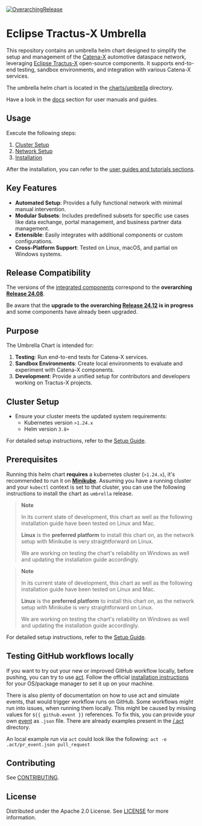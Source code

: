 [![OverarchingRelease](https://img.shields.io/badge/Release_24.08-blue)](https://github.com/eclipse-tractusx/tractus-x-release/blob/24.08/CHANGELOG.md#2408---2024-08-05)

# Eclipse Tractus-X Umbrella

This repository contains an umbrella helm chart designed to simplify the setup and management of the [Catena-X](https://catena-x.net/en/)
automotive dataspace network, leveraging [Eclipse Tractus-X](https://projects.eclipse.org/projects/automotive.tractusx) open-source components. It supports end-to-end testing, sandbox environments, and integration with various Catena-X services.

The umbrella helm chart is located in the [charts/umbrella](./charts/umbrella) directory.

Have a look in the [docs](/docs) section for user manuals and guides.

## Usage

Execute the following steps:

1. [Cluster Setup](/docs/user/setup/)
2. [Network Setup](/docs/user/network/)
3. [Installation](/docs/user/installation/)

After the installation, you can refer to the [user guides and tutorials sections](/docs/user/guides/).

## Key Features

- **Automated Setup**: Provides a fully functional network with minimal manual intervention.
- **Modular Subsets**: Includes predefined subsets for specific use cases like data exchange, portal management, and business partner data management.
- **Extensible**: Easily integrates with additional components or custom configurations.
- **Cross-Platform Support**: Tested on Linux, macOS, and partial on Windows systems.

## Release Compatibility

The versions of the [integrated components](/docs/user/installation/README.md#available-components) correspond to the **overarching [Release 24.08](https://github.com/eclipse-tractusx/tractus-x-release/blob/24.08/CHANGELOG.md#2408---2024-08-05)**.

Be aware that the **upgrade to the overarching [Release 24.12](https://github.com/eclipse-tractusx/tractus-x-release/blob/24.12/CHANGELOG.md#2412---2024-12-02) is in progress** and some components have already been upgraded.

## Purpose

The Umbrella Chart is intended for:
1. **Testing**: Run end-to-end tests for Catena-X services.
2. **Sandbox Environments**: Create local environments to evaluate and experiment with Catena-X components.
3. **Development**: Provide a unified setup for contributors and developers working on Tractus-X projects.

## Cluster Setup

- Ensure your cluster meets the updated system requirements:
    - Kubernetes version `>1.24.x`
    - Helm version `3.8+`

For detailed setup instructions, refer to the [Setup Guide](/docs/user/setup/README.md).

## Prerequisites

Running this helm chart **requires** a kubernetes cluster (`>1.24.x`), it's recommended to run it on [**Minikube**](https://minikube.sigs.k8s.io/docs/start/).
Assuming you have a running cluster and your `kubectl` context is set to that cluster, you can use the following instructions to install the chart as `umbrella` release.

> **Note**
>
> In its current state of development, this chart as well as the following installation guide have been tested on Linux and Mac.
>
> **Linux** is the **preferred platform** to install this chart on, as the network setup with Minikube is very straightforward on Linux.
>
> We are working on testing the chart's reliability on Windows as well and updating the installation guide accordingly.

> **Note**
>
> In its current state of development, this chart as well as the following installation guide have been tested on Linux and Mac.
>
> **Linux** is the **preferred platform** to install this chart on, as the network setup with Minikube is very straightforward on Linux.
>
> We are working on testing the chart's reliability on Windows as well and updating the installation guide accordingly.

For detailed setup instructions, refer to the [Setup Guide](/docs/user/setup/README.md).

## Testing GitHub workflows locally

If you want to try out your new or improved GitHub workflow locally, before pushing, you can try to use
[act](https://github.com/nektos/act). Follow the official [installation instructions](https://github.com/nektos/act#installation)
for your OS/package manager to set it up on your machine.

There is also plenty of documentation on how to use act and simulate events, that would trigger workflow runs on GitHub.
Some workflows might run into issues, when running them locally. This might be caused by missing values for
`${{ github.event }}` references. To fix this, you can provide your own [event](https://github.com/nektos/act#installation)
as `.json` file. There are already examples present in the [/.act](.act) directory.

An local example run via `act` could look like the following: `act -e .act/pr_event.json pull_request`

## Contributing

See [CONTRIBUTING](CONTRIBUTING.md).

## License

Distributed under the Apache 2.0 License.
See [LICENSE](./LICENSE) for more information.
